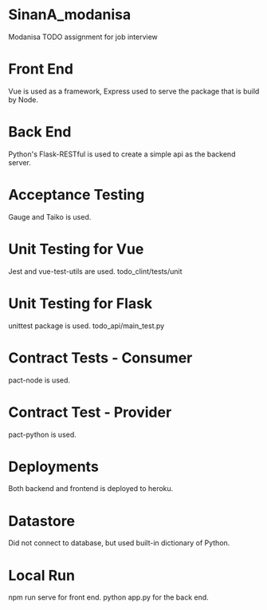 # SinanA_modanisa
Modanisa TODO assignment for job interview

# Front End
Vue is used as a framework, Express used to serve the package that is build by Node.

# Back End
Python's Flask-RESTful is used to create a simple api as the backend server.

# Acceptance Testing
Gauge and Taiko is used.

# Unit Testing for Vue
Jest and vue-test-utils are used.
todo_clint/tests/unit

# Unit Testing for Flask
unittest package is used.
todo_api/main_test.py

# Contract Tests - Consumer
pact-node is used.

# Contract Test - Provider
pact-python is used.

# Deployments
Both backend and frontend is deployed to heroku.

# Datastore
Did not connect to database, but used built-in dictionary of Python.

# Local Run
npm run serve for front end.
python app.py for the back end.
